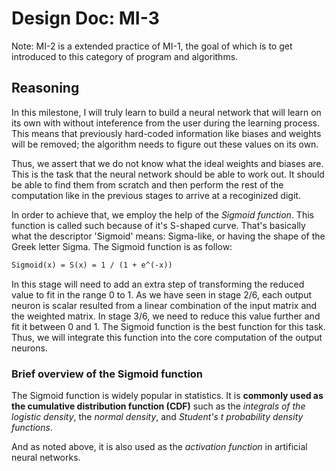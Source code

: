 # Design Doc: MI-3
Note: MI-2 is a extended practice of MI-1, the goal of which is to get introduced to this category of program and algorithms.


## Reasoning
In this milestone, I will truly learn to build a neural network that will learn on its own with without inteference from the user during the learning process.  This means that previously hard-coded information like biases and weights will be removed; the algorithm needs to figure out these values on its own.

Thus, we assert that we do not know what the ideal weights and biases are.  This is the task that the neural network should be able to work out.  It should be able to find them from scratch and then perform the rest of the computation like in the previous stages to arrive at a recoginized digit.

In order to achieve that, we employ the help of the *Sigmoid function*.  This function is called such because of it's S-shaped curve.  That's basically what the descriptor 'Sigmoid' means: Sigma-like, or having the shape of the Greek letter Sigma.  The Sigmoid function is as follow:

```tex
Sigmoid(x) = S(x) = 1 / (1 + e^(-x))
```

In this stage will need to add an extra step of transforming the reduced value to fit in the range 0 to 1.  As we have seen in stage 2/6, each output neuron is scalar resulted from a linear combination of the input matrix and the weighted matrix.  In stage 3/6, we need to reduce this value further and fit it between 0 and 1.  The Sigmoid function is the best function for this task.  Thus, we will integrate this function into the core computation of the output neurons.  

### Brief overview of the Sigmoid function
The Sigmoid function is widely popular in statistics.  It is **commonly used as the cumulative distribution function (CDF)** such as the *integrals of the logistic density*, the *normal density*, and *Student's t probability density functions*.

And as noted above, it is also used as the *activation function* in artificial neural networks.


